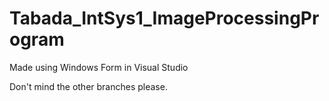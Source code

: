 # Tabada_IntSys1_ImageProcessingProgram
Made using Windows Form in Visual Studio

Don't mind the other branches please.
